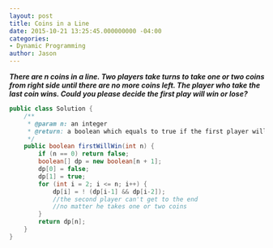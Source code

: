 ```yaml
---
layout: post
title: Coins in a Line
date: 2015-10-21 13:25:45.000000000 -04:00
categories:
- Dynamic Programming
author: Jason
---
```

<p><strong><em>There are n coins in a line. Two players take turns to take one or two coins from right side until there are no more coins left. The player who take the last coin wins. Could you please decide the first play will win or lose?</em></strong></p>

``` java
public class Solution {
    /**
     * @param n: an integer
     * @return: a boolean which equals to true if the first player will win
     */
    public boolean firstWillWin(int n) {
        if (n == 0) return false;
        boolean[] dp = new boolean[n + 1];
        dp[0] = false;
        dp[1] = true;
        for (int i = 2; i <= n; i++) {
            dp[i] = ! (dp[i-1] && dp[i-2]);
            //the second player can't get to the end 
            //no matter he takes one or two coins
        }
        return dp[n];
    }
}
```
